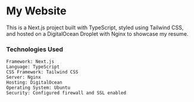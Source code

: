 # My Website

This is a Next.js project built with TypeScript, styled using Tailwind CSS, and hosted on a DigitalOcean Droplet with Nginx to showcase my resume.

### Technologies Used

    Framework: Next.js
    Language: TypeScript
    CSS Framework: Tailwind CSS
    Server: Nginx
    Hosting: DigitalOcean
    Operating System: Ubuntu
    Security: Configured firewall and SSL enabled


